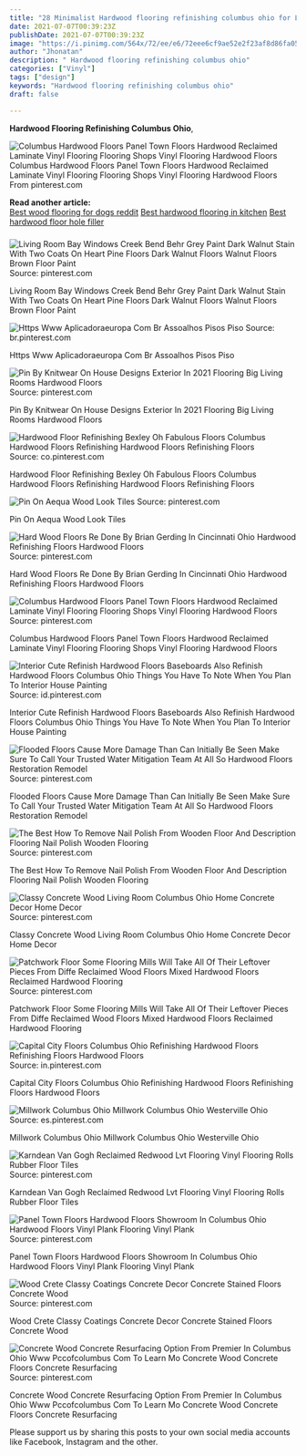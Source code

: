 ```yaml
---
title: "28 Minimalist Hardwood flooring refinishing columbus ohio for Laminate Flooring"
date: 2021-07-07T00:39:23Z
publishDate: 2021-07-07T00:39:23Z
image: "https://i.pinimg.com/564x/72/ee/e6/72eee6cf9ae52e2f23af8d86fa05892e--concrete-wood-concrete-floors.jpg"
author: "Jhonatan"
description: " Hardwood flooring refinishing columbus ohio"
categories: ["Vinyl"]
tags: ["design"]
keywords: "Hardwood flooring refinishing columbus ohio"
draft: false

---
```

<!-- Head tag Code -->
**Hardwood Flooring Refinishing Columbus Ohio**, 

![Columbus Hardwood Floors Panel Town Floors Hardwood Reclaimed Laminate Vinyl Flooring Flooring Shops Vinyl Flooring Hardwood Floors](https://i.pinimg.com/originals/be/a8/47/bea8475bb88e2413441ba824e27f1732.jpg "Columbus Hardwood Floors Panel Town Floors Hardwood Reclaimed Laminate Vinyl Flooring Flooring Shops Vinyl Flooring Hardwood Floors")
Columbus Hardwood Floors Panel Town Floors Hardwood Reclaimed Laminate Vinyl Flooring Flooring Shops Vinyl Flooring Hardwood Floors From pinterest.com

**Read another article:**  
[Best wood flooring for dogs reddit](/best-wood-flooring-for-dogs-reddit/)
[Best hardwood flooring in kitchen](/best-hardwood-flooring-in-kitchen/)
[Best hardwood floor hole filler](/best-hardwood-floor-hole-filler/)




### 

 


![Living Room Bay Windows Creek Bend Behr Grey Paint Dark Walnut Stain With Two Coats On Heart Pine Floors Dark Walnut Floors Walnut Floors Brown Floor Paint](https://i.pinimg.com/originals/17/ed/dd/17edddbdca16f685906d2f8b115922fd.jpg "Living Room Bay Windows Creek Bend Behr Grey Paint Dark Walnut Stain With Two Coats On Heart Pine Floors Dark Walnut Floors Walnut Floors Brown Floor Paint")
Source: pinterest.com

Living Room Bay Windows Creek Bend Behr Grey Paint Dark Walnut Stain With Two Coats On Heart Pine Floors Dark Walnut Floors Walnut Floors Brown Floor Paint  

![Https Www Aplicadoraeuropa Com Br Assoalhos Pisos Piso](https://i.pinimg.com/originals/e4/21/68/e421685fb1ecd142d55269c8586d1a7b.jpg "Https Www Aplicadoraeuropa Com Br Assoalhos Pisos Piso")
Source: br.pinterest.com

Https Www Aplicadoraeuropa Com Br Assoalhos Pisos Piso  

![Pin By Knitwear On House Designs Exterior In 2021 Flooring Big Living Rooms Hardwood Floors](https://i.pinimg.com/474x/e6/05/4f/e6054fa9f154a5bdc0d91c1f13ff587f.jpg "Pin By Knitwear On House Designs Exterior In 2021 Flooring Big Living Rooms Hardwood Floors")
Source: pinterest.com

Pin By Knitwear On House Designs Exterior In 2021 Flooring Big Living Rooms Hardwood Floors  

![Hardwood Floor Refinishing Bexley Oh Fabulous Floors Columbus Hardwood Floors Refinishing Hardwood Floors Refinishing Floors](https://i.pinimg.com/736x/2b/12/18/2b1218978565b646867012e24569f6b4.jpg "Hardwood Floor Refinishing Bexley Oh Fabulous Floors Columbus Hardwood Floors Refinishing Hardwood Floors Refinishing Floors")
Source: co.pinterest.com

Hardwood Floor Refinishing Bexley Oh Fabulous Floors Columbus Hardwood Floors Refinishing Hardwood Floors Refinishing Floors  

![Pin On Aequa Wood Look Tiles](https://i.pinimg.com/originals/7d/09/ef/7d09ef41a878eceeb011ed63e27b11fc.jpg "Pin On Aequa Wood Look Tiles")
Source: pinterest.com

Pin On Aequa Wood Look Tiles  

![Hard Wood Floors Re Done By Brian Gerding In Cincinnati Ohio Hardwood Refinishing Floors Hardwood Floors](https://i.pinimg.com/474x/f5/41/43/f54143f6b4bcaf318bc720bf59cbcf8c--hard-wood-cincinnati.jpg "Hard Wood Floors Re Done By Brian Gerding In Cincinnati Ohio Hardwood Refinishing Floors Hardwood Floors")
Source: pinterest.com

Hard Wood Floors Re Done By Brian Gerding In Cincinnati Ohio Hardwood Refinishing Floors Hardwood Floors  

![Columbus Hardwood Floors Panel Town Floors Hardwood Reclaimed Laminate Vinyl Flooring Flooring Shops Vinyl Flooring Hardwood Floors](https://i.pinimg.com/originals/be/a8/47/bea8475bb88e2413441ba824e27f1732.jpg "Columbus Hardwood Floors Panel Town Floors Hardwood Reclaimed Laminate Vinyl Flooring Flooring Shops Vinyl Flooring Hardwood Floors")
Source: pinterest.com

Columbus Hardwood Floors Panel Town Floors Hardwood Reclaimed Laminate Vinyl Flooring Flooring Shops Vinyl Flooring Hardwood Floors  

![Interior Cute Refinish Hardwood Floors Baseboards Also Refinish Hardwood Floors Columbus Ohio Things You Have To Note When You Plan To Interior House Painting](https://i.pinimg.com/originals/ec/2e/a5/ec2ea5d9d504a6af11fd606463f25164.jpg "Interior Cute Refinish Hardwood Floors Baseboards Also Refinish Hardwood Floors Columbus Ohio Things You Have To Note When You Plan To Interior House Painting")
Source: id.pinterest.com

Interior Cute Refinish Hardwood Floors Baseboards Also Refinish Hardwood Floors Columbus Ohio Things You Have To Note When You Plan To Interior House Painting  

![Flooded Floors Cause More Damage Than Can Initially Be Seen Make Sure To Call Your Trusted Water Mitigation Team At All So Hardwood Floors Restoration Remodel](https://i.pinimg.com/originals/16/40/57/16405756e1fd8c9e99365a9aabbd5d9a.jpg "Flooded Floors Cause More Damage Than Can Initially Be Seen Make Sure To Call Your Trusted Water Mitigation Team At All So Hardwood Floors Restoration Remodel")
Source: pinterest.com

Flooded Floors Cause More Damage Than Can Initially Be Seen Make Sure To Call Your Trusted Water Mitigation Team At All So Hardwood Floors Restoration Remodel  

![The Best How To Remove Nail Polish From Wooden Floor And Description Flooring Nail Polish Wooden Flooring](https://i.pinimg.com/originals/00/55/b6/0055b6c381c8d4d8bbe4d7a828131ae0.jpg "The Best How To Remove Nail Polish From Wooden Floor And Description Flooring Nail Polish Wooden Flooring")
Source: pinterest.com

The Best How To Remove Nail Polish From Wooden Floor And Description Flooring Nail Polish Wooden Flooring  

![Classy Concrete Wood Living Room Columbus Ohio Home Concrete Decor Home Decor](https://i.pinimg.com/originals/8b/16/34/8b1634756a38bd88c0997222401fcdcc.jpg "Classy Concrete Wood Living Room Columbus Ohio Home Concrete Decor Home Decor")
Source: pinterest.com

Classy Concrete Wood Living Room Columbus Ohio Home Concrete Decor Home Decor  

![Patchwork Floor Some Flooring Mills Will Take All Of Their Leftover Pieces From Diffe Reclaimed Wood Floors Mixed Hardwood Floors Reclaimed Hardwood Flooring](https://i.pinimg.com/originals/80/5c/60/805c608d13f88d6ef677e5323c57ad4b.jpg "Patchwork Floor Some Flooring Mills Will Take All Of Their Leftover Pieces From Diffe Reclaimed Wood Floors Mixed Hardwood Floors Reclaimed Hardwood Flooring")
Source: pinterest.com

Patchwork Floor Some Flooring Mills Will Take All Of Their Leftover Pieces From Diffe Reclaimed Wood Floors Mixed Hardwood Floors Reclaimed Hardwood Flooring  

![Capital City Floors Columbus Ohio Refinishing Hardwood Floors Refinishing Floors Hardwood Floors](https://i.pinimg.com/736x/9a/4d/98/9a4d98ddda702ec07a0ded618f1c9f80--capital-city-columbus-ohio.jpg "Capital City Floors Columbus Ohio Refinishing Hardwood Floors Refinishing Floors Hardwood Floors")
Source: in.pinterest.com

Capital City Floors Columbus Ohio Refinishing Hardwood Floors Refinishing Floors Hardwood Floors  

![Millwork Columbus Ohio Millwork Columbus Ohio Westerville Ohio](https://i.pinimg.com/736x/ab/58/8a/ab588aa75037159190204d2f32a7307f--columbus-ohio-interior-doors.jpg "Millwork Columbus Ohio Millwork Columbus Ohio Westerville Ohio")
Source: es.pinterest.com

Millwork Columbus Ohio Millwork Columbus Ohio Westerville Ohio  

![Karndean Van Gogh Reclaimed Redwood Lvt Flooring Vinyl Flooring Rolls Rubber Floor Tiles](https://i.pinimg.com/170x/5d/18/c7/5d18c7966806702efe6f94c346bf201c--luxury-vinyl-tile-van-gogh.jpg "Karndean Van Gogh Reclaimed Redwood Lvt Flooring Vinyl Flooring Rolls Rubber Floor Tiles")
Source: pinterest.com

Karndean Van Gogh Reclaimed Redwood Lvt Flooring Vinyl Flooring Rolls Rubber Floor Tiles  

![Panel Town Floors Hardwood Floors Showroom In Columbus Ohio Hardwood Floors Vinyl Plank Flooring Vinyl Plank](https://i.pinimg.com/736x/ec/37/08/ec37086f912b5f0ca23ade0b54863dfd--columbus-ohio-hardwood-floors.jpg "Panel Town Floors Hardwood Floors Showroom In Columbus Ohio Hardwood Floors Vinyl Plank Flooring Vinyl Plank")
Source: pinterest.com

Panel Town Floors Hardwood Floors Showroom In Columbus Ohio Hardwood Floors Vinyl Plank Flooring Vinyl Plank  

![Wood Crete Classy Coatings Concrete Decor Concrete Stained Floors Concrete Wood](https://i.pinimg.com/originals/0b/9c/58/0b9c58c6aba1a30f3399d734a49b20b6.jpg "Wood Crete Classy Coatings Concrete Decor Concrete Stained Floors Concrete Wood")
Source: pinterest.com

Wood Crete Classy Coatings Concrete Decor Concrete Stained Floors Concrete Wood  

![Concrete Wood Concrete Resurfacing Option From Premier In Columbus Ohio Www Pccofcolumbus Com To Learn Mo Concrete Wood Concrete Floors Concrete Resurfacing](https://i.pinimg.com/564x/72/ee/e6/72eee6cf9ae52e2f23af8d86fa05892e--concrete-wood-concrete-floors.jpg "Concrete Wood Concrete Resurfacing Option From Premier In Columbus Ohio Www Pccofcolumbus Com To Learn Mo Concrete Wood Concrete Floors Concrete Resurfacing")
Source: pinterest.com

Concrete Wood Concrete Resurfacing Option From Premier In Columbus Ohio Www Pccofcolumbus Com To Learn Mo Concrete Wood Concrete Floors Concrete Resurfacing  

Please support us by sharing this posts to your own social media accounts like Facebook, Instagram and the other.

